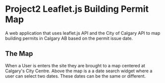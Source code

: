 # Project2 Leaflet.js Building Permit Map
A web application that uses leaflet.js API and the City of Calgary API to map building permits in Calgary AB based on the permit issue date.

## The Map
When a User is enters the site they are brought to a map centered at Calgary's City Centre. Above the map is a a date search widget where a user can select two dates. These dates can be the same or different. 


